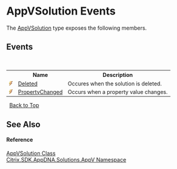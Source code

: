 # AppVSolution Events
 

The <a href="T_Citrix_SDK_AppDNA_Solutions_AppV_AppVSolution">AppVSolution</a> type exposes the following members.


## Events
&nbsp;<table><tr><th></th><th>Name</th><th>Description</th></tr><tr><td>![Public event](media/pubevent.gif "Public event")</td><td><a href="E_Citrix_SDK_AppDNA_Solutions_AppV_AppVSolution_Deleted">Deleted</a></td><td>
Occures when the solution is deleted.</td></tr><tr><td>![Public event](media/pubevent.gif "Public event")</td><td><a href="E_Citrix_SDK_AppDNA_Solutions_AppV_AppVSolution_PropertyChanged">PropertyChanged</a></td><td>
Occurs when a property value changes.</td></tr></table>&nbsp;
<a href="#appvsolution-events">Back to Top</a>

## See Also


#### Reference
<a href="T_Citrix_SDK_AppDNA_Solutions_AppV_AppVSolution">AppVSolution Class</a><br /><a href="N_Citrix_SDK_AppDNA_Solutions_AppV">Citrix.SDK.AppDNA.Solutions.AppV Namespace</a><br />